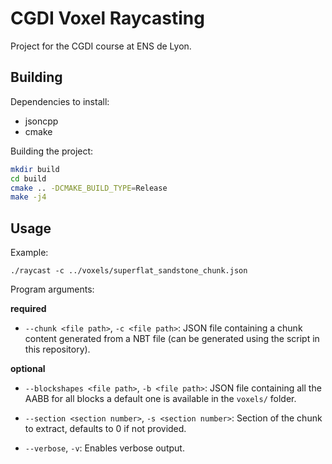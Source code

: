 # CGDI Voxel Raycasting

Project for the CGDI course at ENS de Lyon.

## Building

Dependencies to install:
- jsoncpp
- cmake

Building the project:
```sh
mkdir build
cd build
cmake .. -DCMAKE_BUILD_TYPE=Release
make -j4
```

## Usage

Example:
```
./raycast -c ../voxels/superflat_sandstone_chunk.json
```

Program arguments:

**required**
* `--chunk <file path>`, `-c <file path>`: JSON file containing a chunk content generated from a NBT file (can be generated using the script in this repository).

**optional**
* `--blockshapes <file path>`, `-b <file path>`: JSON file containing all the AABB for all blocks a default one is available in the `voxels/` folder.

* `--section <section number>`, `-s <section number>`: Section of the chunk to extract, defaults to 0 if not provided.

* `--verbose`, `-v`: Enables verbose output.

